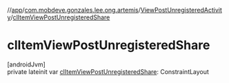 //[app](../../../index.md)/[com.mobdeve.gonzales.lee.ong.artemis](../index.md)/[ViewPostUnregisteredActivity](index.md)/[clItemViewPostUnregisteredShare](cl-item-view-post-unregistered-share.md)

# clItemViewPostUnregisteredShare

[androidJvm]\
private lateinit var [clItemViewPostUnregisteredShare](cl-item-view-post-unregistered-share.md): ConstraintLayout
